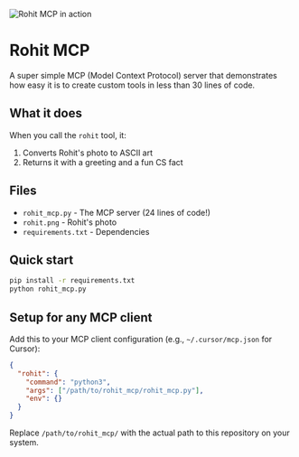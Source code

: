 ![Rohit MCP in action](Screenshot%202025-08-24%20at%2010.00.54%20PM.png)

# Rohit MCP

A super simple MCP (Model Context Protocol) server that demonstrates how easy it is to create custom tools in less than 30 lines of code.

## What it does

When you call the `rohit` tool, it:
1. Converts Rohit's photo to ASCII art
2. Returns it with a greeting and a fun CS fact

## Files

- `rohit_mcp.py` - The MCP server (24 lines of code!)
- `rohit.png` - Rohit's photo
- `requirements.txt` - Dependencies

## Quick start

```bash
pip install -r requirements.txt
python rohit_mcp.py
```

## Setup for any MCP client

Add this to your MCP client configuration (e.g., `~/.cursor/mcp.json` for Cursor):

```json
{
  "rohit": {
    "command": "python3",
    "args": ["/path/to/rohit_mcp/rohit_mcp.py"],
    "env": {}
  }
}
```

Replace `/path/to/rohit_mcp/` with the actual path to this repository on your system.
